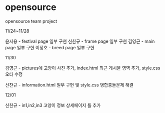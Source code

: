 # opensource

opensource team project

11/24~11/28

윤지용 - festival page 일부 구현
신찬규 - frame page 일부 구현
김영근 - main page 일부 구현
이정호 - breed page 일부 구현

11/30

김영근 - pictures에 고양이 사진 추가, index.html 최근 게시물 영역 추가, style.css 오타 수정

신찬규 - information.html 일부 구현 및 style.css 병합충돌문제 해결

12/01

신찬규 - in1,in2,in3 고양이 정보 상세페이지 틀 추가
